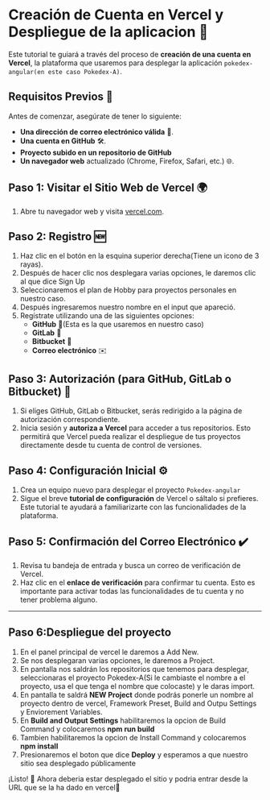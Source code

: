 # Creación de Cuenta en Vercel y Despliegue de la aplicacion 🚀

Este tutorial te guiará a través del proceso de **creación de una cuenta en Vercel**, la plataforma que usaremos para desplegar la aplicación  `pokedex-angular(en este caso Pokedex-A)`. 

## Requisitos Previos 📝

Antes de comenzar, asegúrate de tener lo siguiente:

- **Una dirección de correo electrónico válida** 📧.
- **Una cuenta en GitHub**  🛠️.
- **Proyecto subido en  un repositorio de GitHub**
- **Un navegador web** actualizado (Chrome, Firefox, Safari, etc.) 🌐.

## Paso 1: Visitar el Sitio Web de Vercel 🌍

1. Abre tu navegador web y visita [vercel.com](https://vercel.com).

## Paso 2: Registro 🆕

1. Haz clic en el botón  en la esquina superior derecha(Tiene un icono de 3 rayas).
2. Después de hacer clic nos desplegara varias opciones, le daremos clic al que dice Sign Up 
3. Seleccionaremos el plan de Hobby para proyectos personales en nuestro caso.
4. Después ingresaremos nuestro nombre en el input que apareció. 
5. Regístrate utilizando una de las siguientes opciones:
   - **GitHub** 🐙(Esta es la que usaremos en nuestro caso)
   - **GitLab** 🦊
   - **Bitbucket** 🦋
   - **Correo electrónico** ✉️

## Paso 3: Autorización (para GitHub, GitLab o Bitbucket) 🔑

1. Si eliges GitHub, GitLab o Bitbucket, serás redirigido a la página de autorización correspondiente.
2. Inicia sesión y **autoriza a Vercel** para acceder a tus repositorios. Esto permitirá que Vercel pueda realizar el despliegue de tus proyectos directamente desde tu cuenta de control de versiones.

## Paso 4: Configuración Inicial ⚙️

1. Crea un equipo nuevo para desplegar el proyecto `Pokedex-angular` 
2. Sigue el breve **tutorial de configuración** de Vercel o sáltalo si prefieres. Este tutorial te ayudará a familiarizarte con las funcionalidades de la plataforma.

## Paso 5: Confirmación del Correo Electrónico ✔️

1. Revisa tu bandeja de entrada y busca un correo de verificación de Vercel.
2. Haz clic en el **enlace de verificación** para confirmar tu cuenta. Esto es importante para activar todas las funcionalidades de tu cuenta y no tener problema alguno.

---
## Paso 6:Despliegue del proyecto

 1. En el panel principal de vercel le daremos a Add New.
 2. Se nos desplegaran varias opciones, le daremos a Project.
 3. En pantalla nos saldrán los repositorios que tenemos para desplegar, seleccionaras el proyecto Pokedex-A(Si le cambiaste el nombre a el proyecto, usa el que tenga el nombre que colocaste) y le daras import.
 4. En pantalla te saldrá **NEW Project** donde podrás ponerle un nombre al proyecto dentro de vercel, Framework Preset, Build and Outpu Settings y Enviorement Variables.
 5. En **Build and Output Settings** habilitaremos la opcion de Build Command y colocaremos **npm run build**
 6. Tambien habilitaremos la opcion de Install Command y colocaremos **npm install**
 7. Presionaremos el boton que dice **Deploy** y esperamos a que nuestro sitio sea desplegado públicamente

¡Listo! 🎉 Ahora deberia estar desplegado el sitio y podria entrar desde la URL que se la ha dado en vercel🌟
